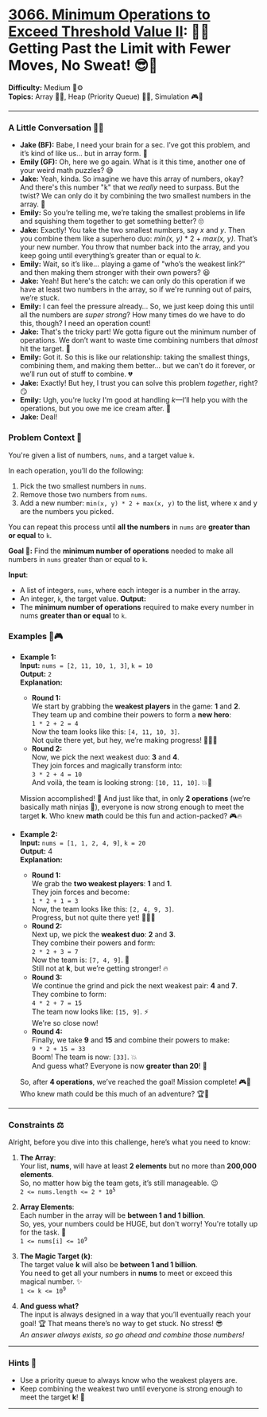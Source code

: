 # [3066. Minimum Operations to Exceed Threshold Value II](https://leetcode.com/problems/minimum-operations-to-exceed-threshold-value-ii?envType=daily-question&envId=2025-02-13): 🚀💪 Getting Past the Limit with Fewer Moves, No Sweat! 😎🎯

**Difficulty:** Medium 🧠⚙️ <br>
**Topics:** Array 🧮🔢, Heap (Priority Queue) 🔼🏰, Simulation 🎮🔄
<hr>

### A Little Conversation 💬💑
- **Jake (BF):** Babe, I need your brain for a sec. I’ve got this problem, and it’s kind of like us… but in array form. 🤔
- **Emily (GF):** Oh, here we go again. What is it this time, another one of your weird math puzzles? 😅
- **Jake:** Yeah, kinda. So imagine we have this array of numbers, okay? And there's this number "k" that we *really* need to surpass. But the twist? We can only do it by combining the two smallest numbers in the array. 🧐
- **Emily:** So you’re telling me, we’re taking the smallest problems in life and squishing them together to get something better? 🙄
- **Jake:** Exactly! You take the two smallest numbers, say *x* and *y*. Then you combine them like a superhero duo: *min(x, y)* * 2 + *max(x, y)*. That’s your new number. You throw that number back into the array, and you keep going until everything’s greater than or equal to *k*.  
- **Emily:** Wait, so it’s like... playing a game of "who’s the weakest link?" and then making them stronger with their own powers? 😆
- **Jake:** Yeah! But here's the catch: we can only do this operation if we have at least two numbers in the array, so if we're running out of pairs, we’re stuck. 
- **Emily:** I can feel the pressure already… So, we just keep doing this until all the numbers are *super strong*? How many times do we have to do this, though? I need an operation count!
- **Jake:** That's the tricky part! We gotta figure out the minimum number of operations. We don’t want to waste time combining numbers that *almost* hit the target. 😤
- **Emily:** Got it. So this is like our relationship: taking the smallest things, combining them, and making them better... but we can't do it forever, or we’ll run out of stuff to combine. 💔
- **Jake:** Exactly! But hey, I trust you can solve this problem *together*, right? 😏
- **Emily:** Ugh, you're lucky I'm good at handling *k*—I’ll help you with the operations, but you owe me ice cream after. 🍦
- **Jake:** Deal!

### Problem Context 📝
You're given a list of numbers, `nums`, and a target value `k`.

In each operation, you’ll do the following:
1. Pick the two smallest numbers in `nums`.
2. Remove those two numbers from `nums`.
3. Add a new number: `min(x, y) * 2 + max(x, y)` to the list, where x and y are the numbers you picked.

You can repeat this process until **all the numbers** in `nums` are **greater than or equal** to `k`.

**Goal 🎯:**
Find the **minimum number of operations** needed to make all numbers in `nums` greater than or equal to `k`.

**Input**:
- A list of integers, `nums`, where each integer is a number in the array.
- An integer, `k`, the target value.
**Output:**
- The **minimum number of operations** required to make every number in nums **greater than or equal** to `k`.

### Examples 🧮🎮

- **Example 1:** <br>
**Input:** `nums = [2, 11, 10, 1, 3]`, `k = 10` <br>
**Output:** `2` <br>
**Explanation:** <br>
    - **Round 1:**  
    We start by grabbing the **weakest players** in the game: **1** and **2**.  
    They team up and combine their powers to form a **new hero**:  
    `1 * 2 + 2 = 4`  
    Now the team looks like this: `[4, 11, 10, 3]`.  
    Not quite there yet, but hey, we’re making progress! 🏃‍♀️💨 <br>
    - **Round 2:**  
    Now, we pick the next weakest duo: **3** and **4**.  
    They join forces and magically transform into:  
    `3 * 2 + 4 = 10`  
    And voilà, the team is looking strong: `[10, 11, 10]`. 💥💪  

    Mission accomplished! 🎯 And just like that, in only **2 operations** (we’re basically math ninjas 🥷), everyone is now strong enough to meet the target **k**. Who knew **math** could be this fun and action-packed? 🎮🔥

- **Example 2:** <br>
**Input:** `nums = [1, 1, 2, 4, 9]`, `k = 20` <br>
**Output:** 4 <br>
**Explanation:** 
    - **Round 1:**  
    We grab the **two weakest players**: **1** and **1**.  
    They join forces and become:  
    `1 * 2 + 1 = 3`  
    Now, the team looks like this: `[2, 4, 9, 3]`.  
    Progress, but not quite there yet! 🏃‍♂️💨
    - **Round 2:**  
    Next up, we pick the **weakest duo**: **2** and **3**.  
    They combine their powers and form:  
    `2 * 2 + 3 = 7`  
    Now the team is: `[7, 4, 9]`. 💪  
    Still not at **k**, but we’re getting stronger! 🔥
    - **Round 3:**  
    We continue the grind and pick the next weakest pair: **4** and **7**.  
    They combine to form:  
    `4 * 2 + 7 = 15`  
    The team now looks like: `[15, 9]`. ⚡  
    We're so close now!
    - **Round 4:**  
    Finally, we take **9** and **15** and combine their powers to make:  
    `9 * 2 + 15 = 33`  
    Boom! The team is now: `[33]`. 💥  
    And guess what? Everyone is now **greater than 20**! 🎉

    So, after **4 operations**, we’ve reached the goal! Mission complete! 🎮💯 <br>
    Who knew math could be this much of an adventure? 🏆🎉
<hr>

### Constraints ⚖️
Alright, before you dive into this challenge, here’s what you need to know:

1. **The Array**:  
   Your list, **nums**, will have at least **2 elements** but no more than **200,000 elements**.  
   So, no matter how big the team gets, it’s still manageable. 😉  
   <code>2 <= nums.length <= 2 * 10<sup>5</sup></code>

2. **Array Elements**:  
   Each number in the array will be **between 1 and 1 billion**.  
   So, yes, your numbers could be HUGE, but don't worry! You're totally up for the task. 💪  
   <code>1 <= nums[i] <= 10<sup>9</sup></code>

3. **The Magic Target (k)**:  
   The target value **k** will also be **between 1 and 1 billion**.  
   You need to get all your numbers in **nums** to meet or exceed this magical number. ✨  
   <code>1 <= k <= 10<sup>9</sup></code>

4. **And guess what?**  
   The input is always designed in a way that you’ll eventually reach your goal! 🏆 That means there’s no way to get stuck. No stress! 😎  
   *An answer always exists, so go ahead and combine those numbers!*
<hr>

### Hints 🧐
- Use a priority queue to always know who the weakest players are.  
- Keep combining the weakest two until everyone is strong enough to meet the target **k**! 🚀
<hr>